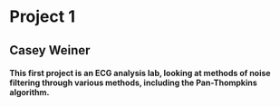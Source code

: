 # Project 1

## Casey Weiner

#### This first project is an ECG analysis lab, looking at methods of noise filtering through various methods, including the Pan-Thompkins algorithm.
